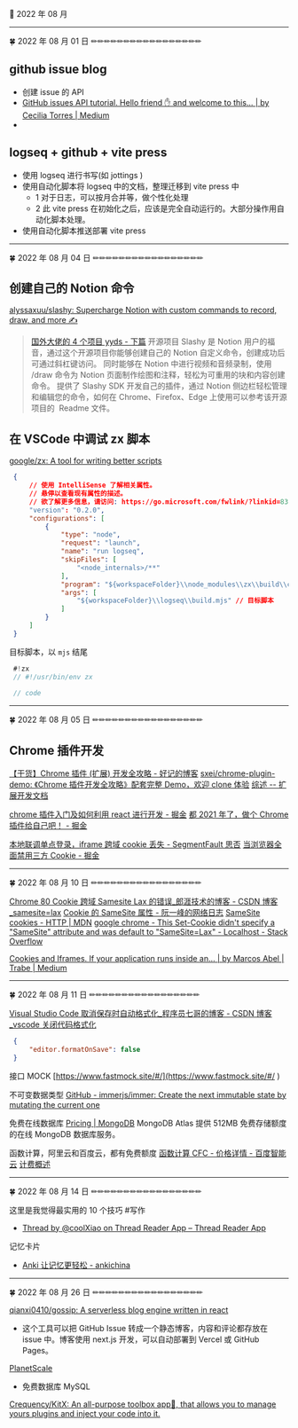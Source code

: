 🍉 2022 年 08 月

      
---

      
🍀 2022 年 08 月 01 日 ✏✏✏✏✏✏✏✏✏✏✏✏✏✏✏✏✏

      
 ## github issue blog
  - 创建 issue 的 API
  - [GitHub issues API tutorial. Hello friend ✋ and welcome to this… | by Cecilia Torres | Medium](https://medium.com/@hi_7807/github-issues-api-tutorial-b7a12b1bcada )
  -

 ## logseq + github + vite press
  - 使用 logseq 进行书写(如 jottings )
  - 使用自动化脚本将 logseq 中的文档，整理迁移到 vite press 中
  	- 1 对于日志，可以按月合并等，做个性化处理
  	- 2 此 vite press 在初始化之后，应该是完全自动运行的。大部分操作用自动化脚本处理。
  - 使用自动化脚本推送部署 vite press



      
---

      
🍀 2022 年 08 月 04 日 ✏✏✏✏✏✏✏✏✏✏✏✏✏✏✏✏✏

      
 ## 创建自己的 Notion 命令
 [alyssaxuu/slashy: Supercharge Notion with custom commands to record, draw, and more ✍️](https://github.com/alyssaxuu/slashy )

 > [国外大佬的 4 个项目 yyds - 下篇](https://mp.weixin.qq.com/s/HnVKsVCChZ5UsHLhOCqlPg )
 > 开源项目 Slashy 是 Notion 用户的福音，通过这个开源项目你能够创建自己的 Notion 自定义命令，创建成功后可通过斜杠键访问。
  同时能够在 Notion 中进行视频和音频录制，使用 /draw 命令为 Notion 页面制作绘图和注释，轻松为可重用的块和内容创建命令。
  提供了 Slashy SDK 开发自己的插件，通过 Notion 侧边栏轻松管理和编辑您的命令，如何在 Chrome、Firefox、Edge 上使用可以参考该开源项目的  Readme 文件。


 ## 在 VSCode 中调试 zx 脚本
 [google/zx: A tool for writing better scripts](https://github.com/google/zx )
 ```json
  {
      // 使用 IntelliSense 了解相关属性。 
      // 悬停以查看现有属性的描述。
      // 欲了解更多信息，请访问: https://go.microsoft.com/fwlink/?linkid=830387
      "version": "0.2.0",
      "configurations": [
          {
              "type": "node",
              "request": "launch",
              "name": "run logseq",
              "skipFiles": [
                  "<node_internals>/**"
              ],
              "program": "${workspaceFolder}\\node_modules\\zx\\build\\cli.js",
              "args": [
                  "${workspaceFolder}\\logseq\\build.mjs" // 目标脚本
              ]
          }
      ]
  }
  ```

 目标脚本，以 `mjs` 结尾
 ```js
  #!zx
  // #!/usr/bin/env zx
  
  // code
  ```




      
---

      
🍀 2022 年 08 月 05 日 ✏✏✏✏✏✏✏✏✏✏✏✏✏✏✏✏✏

      
 ## Chrome 插件开发
 [【干货】Chrome 插件 (扩展) 开发全攻略 - 好记的博客](http://blog.haoji.me/chrome-plugin-develop.html )
 [sxei/chrome-plugin-demo: 《Chrome 插件开发全攻略》配套完整 Demo，欢迎 clone 体验](https://github.com/sxei/chrome-plugin-demo )
 [综述 -- 扩展开发文档](https://open.chrome.360.cn/extension_dev/overview.html )

 [chrome 插件入门及如何利用 react 进行开发 - 掘金](https://juejin.cn/post/6954257786007978021 )
 [都 2021 年了，做个 Chrome 插件给自己吧！ - 掘金](https://juejin.cn/post/7039659263744016421 )


 [本地联调单点登录，iframe 跨域 cookie 丢失 - SegmentFault 思否](https://segmentfault.com/a/1190000041959550 )
 [当浏览器全面禁用三方 Cookie - 掘金](https://juejin.cn/post/6844904128557105166 )


      
---

      
🍀 2022 年 08 月 10 日 ✏✏✏✏✏✏✏✏✏✏✏✏✏✏✏✏✏

      

 [Chrome 80 Cookie 跨域 Samesite Lax 的错误_郎涯技术的博客 - CSDN 博客_samesite=lax](https://blog.csdn.net/aoshilang2249/article/details/107687791 )
 [Cookie 的 SameSite 属性 - 阮一峰的网络日志](http://www.ruanyifeng.com/blog/2019/09/cookie-samesite.html )
 [SameSite cookies - HTTP | MDN](https://developer.mozilla.org/en-US/docs/Web/HTTP/Headers/Set-Cookie/SameSite )
 [google chrome - This Set-Cookie didn't specify a "SameSite" attribute and was default to "SameSite=Lax" - Localhost - Stack Overflow](https://stackoverflow.com/questions/67821709/this-set-cookie-didnt-specify-a-samesite-attribute-and-was-default-to-samesi )

 [Cookies and Iframes. If your application runs inside an… | by Marcos Abel | Trabe | Medium](https://medium.com/trabe/cookies-and-iframes-f7cca58b3b9e )







      
---

      
🍀 2022 年 08 月 11 日 ✏✏✏✏✏✏✏✏✏✏✏✏✏✏✏✏✏

      

 [Visual Studio Code 取消保存时自动格式化_程序员七哥的博客 - CSDN 博客_vscode 关闭代码格式化](https://blog.csdn.net/zxw136511485/article/details/76973994 )
 ```json
  {
      "editor.formatOnSave": false
  }
  ```


 接口 MOCK
 [https://www.fastmock.site/#/](https://www.fastmock.site/#/ )

 不可变数据类型
 [GitHub - immerjs/immer: Create the next immutable state by mutating the current one](https://github.com/immerjs/immer )


 免费在线数据库
 [Pricing | MongoDB](https://www.mongodb.com/pricing )
 MongoDB Atlas 提供 512MB 免费存储额度的在线 MongoDB 数据库服务。

 函数计算，阿里云和百度云，都有免费额度
 [函数计算 CFC - 价格详情 - 百度智能云](https://cloud.baidu.com/product-price/cfc.html )
 [计费概述](https://help.aliyun.com/document_detail/54301.html?spm=5176.137990.J_5253785160.6.629d1608ntDIDH )



      
---

      
🍀 2022 年 08 月 14 日 ✏✏✏✏✏✏✏✏✏✏✏✏✏✏✏✏✏

      
 这里是我觉得最实用的 10 个技巧 #写作
  - [Thread by @coolXiao on Thread Reader App – Thread Reader App](https://threadreaderapp.com/thread/1554667451203276801.html )

 记忆卡片
  - [Anki 让记忆更轻松 - ankichina](http://www.ankichina.net/ )



      
---

      
🍀 2022 年 08 月 26 日 ✏✏✏✏✏✏✏✏✏✏✏✏✏✏✏✏✏

      
 [qianxi0410/gossip: A serverless blog engine written in react](https://github.com/qianxi0410/gossip )
  - 这个工具可以把 GitHub Issue 转成一个静态博客，内容和评论都存放在 issue 中。博客使用 next.js 开发，可以自动部署到 Vercel 或 GitHub Pages。

 [PlanetScale](https://planetscale.com/ )
  - 免费数据库 MySQL

 [Crequency/KitX: An all-purpose toolbox app🎇, that allows you to manage yours plugins and inject your code into it.](https://github.com/Crequency/KitX )


